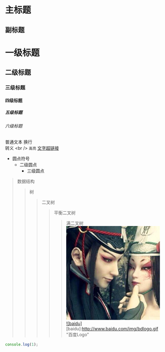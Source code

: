 主标题
=
副标题
-
# 一级标题
## 二级标题
### 三级标题
#### 四级标题
##### 五级标题
###### 六级标题
普通文本
换行<br />
转义 \<br />
`高亮`
[文字超链接](http://www.baidu.com "悬浮文字")
* 圆点符号
    * 二级圆点
        * 三级圆点
>数据结构
>>树
>>>二叉树
>>>>平衡二叉树
>>>>>满二叉树
![](https://github.com/NameNull/note/blob/master/images/demo.jpeg)
[![baidu]](http://baidu.com)[baidu]:http://www.baidu.com/img/bdlogo.gif "百度Logo"
```javascript
console.log(1);

